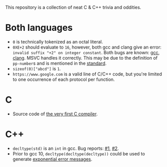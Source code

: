 This repository is a collection of neat C & C++ trivia and oddities.

# Both languages

- `0` is technically tokenized as an octal literal.
- `0XE+2` should evaluate to `16`, however, both gcc and clang give an error: `invalid suffix "+2"
  on integer constant`. Both bugs are known:
  [gcc](https://gcc.gnu.org/bugzilla/show_bug.cgi?id=63337),
  [clang](https://bugs.llvm.org/show_bug.cgi?id=26910). MSVC handles it correctly. This may be due
  to the definition of `pp-number`s and is mentioned in the
  [standard](https://eel.is/c++draft/lex.pptoken#example-2).
- `sizeof(0)["abcd"]` is `1`.
- `https://www.google.com` is a valid line of C/C++ code, but you're limited to one occurrence of
  each protocol per function.

# C

- Source code of [the very first C compiler](https://github.com/mortdeus/legacy-cc).

# C++

- `decltype(std)` is an `int` in gcc. Bug reports:
  [#1](https://gcc.gnu.org/bugzilla/show_bug.cgi?id=100482),
  [#2](https://gcc.gnu.org/bugzilla/show_bug.cgi?id=101213).
- Prior to gcc 10, `decltype(decltype(decltype))` could be used to generate [exponential error
  messages](https://gcc.gnu.org/bugzilla/show_bug.cgi?id=92105).
